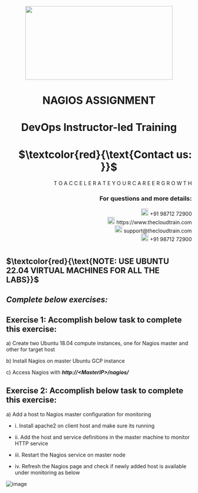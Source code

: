 <div align="center">
<img src=https://static.wixstatic.com/media/1c706c_a5df0ad56f894928bf858a74ba744b32~mv2.png/v1/fit/w_2500,h_1330,al_c/1c706c_a5df0ad56f894928bf858a74ba744b32~mv2.png width="400" height="200">
 </div>

# <div align="center"> NAGIOS ASSIGNMENT </p>

# <div align="center"> DevOps Instructor-led Training </div>

# <div align="right"> $`\textcolor{red}{\text{Contact us: }}`$  &emsp;&emsp;&emsp;&emsp;&emsp;&emsp;&emsp; </div>

<div align="right"> T O A C C E L E R A T E Y O U R C A R E E R G R O W T H </div>

### <div align="right"> For questions and more details: </div>

<div align="right"> <img src=https://w7.pngwing.com/pngs/759/922/png-transparent-telephone-logo-iphone-telephone-call-smartphone-phone-electronics-text-trademark-thumbnail.png width="20" height="20"> +91 98712 72900 </div>

<div align="right"> <img src=https://pbs.twimg.com/profile_images/1450734615946219520/jmBHQRRa_400x400.jpg width="20" height="20"> https://www.thecloudtrain.com </div>

<div align="right"> <img src=https://icons.iconarchive.com/icons/martz90/circle/512/email-icon.png width="20" height="20"> support@thecloudtrain.com </div>

<div align="right"> <img src=https://png.pngtree.com/png-vector/20221018/ourmid/pngtree-whatsapp-icon-png-image_6315990.png width="20" height="20"> +91 98712 72900 </div>

#
#

## $`\textcolor{red}{\text{NOTE: USE UBUNTU 22.04 VIRTUAL MACHINES FOR ALL THE LABS}}`$

## _Complete below exercises:_

## Exercise 1: Accomplish below task to complete this exercise:

a)	Create two Ubuntu 18.04 compute instances, one for Nagios master and other for target host

b)	Install Nagios on master Ubuntu GCP instance

c)	Access Nagios with _**http://\<MasterIP\>/nagios/**_

## Exercise 2: Accomplish below task to complete this exercise:

a)	Add a host to Nagios master configuration for monitoring

 - i.	Install apache2 on client host and make sure its running

 - ii.	Add the host and service definitions in the master machine to monitor HTTP service

 - iii.	Restart the Nagios service on master node

 - iv.	Refresh the Nagios page and check if newly added host is available under monitoring as below
 
![image](https://github.com/vistasunil/CT_DevOps_WS_Module7/assets/37858762/47d8b029-f01a-431d-ab9f-125f21c2a339)
